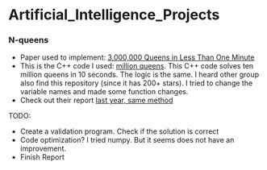 # Artificial_Intelligence_Projects
### N-queens
*  Paper used to implement: [3,000,000  Queens in Less Than One Minute](https://dl.acm.org/doi/pdf/10.1145/122319.122325)   
*  This is the C++ code I used: [million queens](https://github.com/yanshengjia/artificial-intelligence/tree/master/million-queens). This C++ code solves ten million queens in 10 seconds. The logic is the same. I heard other group also find this repository (since it has 200+ stars). I tried to change the variable names and made some function changes.
*  Check out their report [last year, same method](https://github.com/deepweaver/1MillionQueens?fbclid=IwAR0IZCpTpz5FtJxxu97-wK8zxpj3MdOLPi9hHkVIOTWSazbvGt_uVFxtxgc)    
    
    
TODO:   
* Create a validation program. Check if the solution is correct 
* Code optimization? I tried numpy. But it seems does not have an improvement.
* Finish Report


